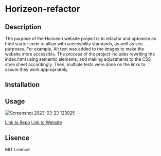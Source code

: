# Horizeon-refactor

## Description

The purpose of the Horiseon website project is to refactor and optomise an html starter code to allign with accessbility standards, as well as seo purposes. For example, Alt text was added to the images to make the website more accessible. 
The process of the project includes rewriting the index.html using semantic elements, and making adjustments to the CSS style sheet accordingly. Then, multiple tests were done on the links to assure they work appropriately. 

## Installation

## Usage
![Screenshot 2023-03-23 123025](https://user-images.githubusercontent.com/127727591/227329189-e8212ed8-04c3-4cef-a0b7-cd147226e2ff.png)

[Link to Repo](https://github.com/aliceli083/Horizeon-refactor)
[Link to Website](http://127.0.0.1:5500/index.html)

## Lisence
MIT Lisence 
